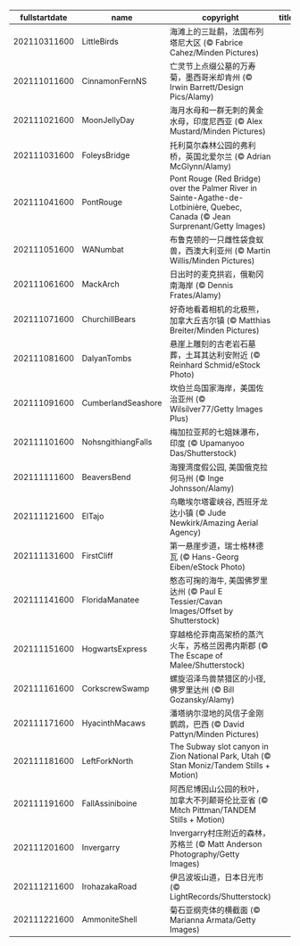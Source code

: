 |fullstartdate|name|copyright|title|image|
|--|--|--|--|--|
202110311600|LittleBirds|海滩上的三趾鹬，法国布列塔尼大区 (© Fabrice Cahez/Minden Pictures)||![](/zh-CN/2021/11/202110311600LittleBirds.jpg)|
202111011600|CinnamonFernNS|亡灵节上点缀公墓的万寿菊，墨西哥米却肯州 (© Irwin Barrett/Design Pics/Alamy)||![](/zh-CN/2021/11/202111011600CinnamonFernNS.jpg)|
202111021600|MoonJellyDay|海月水母和一群无刺的黄金水母，印度尼西亚 (© Alex Mustard/Minden Pictures)||![](/zh-CN/2021/11/202111021600MoonJellyDay.jpg)|
202111031600|FoleysBridge|托利莫尔森林公园的弗利桥，英国北爱尔兰 (© Adrian McGlynn/Alamy)||![](/zh-CN/2021/11/202111031600FoleysBridge.jpg)|
202111041600|PontRouge|Pont Rouge (Red Bridge) over the Palmer River in Sainte-Agathe-de-Lotbinière, Quebec, Canada (© Jean Surprenant/Getty Images)||![](/zh-CN/2021/11/202111041600PontRouge.jpg)|
202111051600|WANumbat|布鲁克顿的一只雌性袋食蚁兽，西澳大利亚州 (© Martin Willis/Minden Pictures)||![](/zh-CN/2021/11/202111051600WANumbat.jpg)|
202111061600|MackArch|日出时的麦克拱岩，俄勒冈南海岸 (© Dennis Frates/Alamy)||![](/zh-CN/2021/11/202111061600MackArch.jpg)|
202111071600|ChurchillBears|好奇地看着相机的北极熊，加拿大丘吉尔镇 (© Matthias Breiter/Minden Pictures)||![](/zh-CN/2021/11/202111071600ChurchillBears.jpg)|
202111081600|DalyanTombs|悬崖上雕刻的古老岩石墓葬，土耳其达利安附近 (© Reinhard Schmid/eStock Photo)||![](/zh-CN/2021/11/202111081600DalyanTombs.jpg)|
202111091600|CumberlandSeashore|坎伯兰岛国家海岸，美国佐治亚州 (© Wilsilver77/Getty Images Plus)||![](/zh-CN/2021/11/202111091600CumberlandSeashore.jpg)|
202111101600|NohsngithiangFalls|梅加拉亚邦的七姐妹瀑布，印度 (© Upamanyoo Das/Shutterstock)||![](/zh-CN/2021/11/202111101600NohsngithiangFalls.jpg)|
202111111600|BeaversBend|海狸湾度假公园, 美国俄克拉何马州 (© Inge Johnsson/Alamy)||![](/zh-CN/2021/11/202111111600BeaversBend.jpg)|
202111121600|ElTajo|鸟瞰埃尔塔霍峡谷, 西班牙龙达小镇 (© Jude Newkirk/Amazing Aerial Agency)||![](/zh-CN/2021/11/202111121600ElTajo.jpg)|
202111131600|FirstCliff|第一悬崖步道，瑞士格林德瓦 (© Hans-Georg Eiben/eStock Photo)||![](/zh-CN/2021/11/202111131600FirstCliff.jpg)|
202111141600|FloridaManatee|憨态可掬的海牛, 美国佛罗里达州 (© Paul E Tessier/Cavan Images/Offset by Shutterstock)||![](/zh-CN/2021/11/202111141600FloridaManatee.jpg)|
202111151600|HogwartsExpress|穿越格伦菲南高架桥的蒸汽火车，苏格兰因弗内斯郡 (© The Escape of Malee/Shutterstock)||![](/zh-CN/2021/11/202111151600HogwartsExpress.jpg)|
202111161600|CorkscrewSwamp|螺旋沼泽鸟兽禁猎区的小径,佛罗里达州 (© Bill Gozansky/Alamy)||![](/zh-CN/2021/11/202111161600CorkscrewSwamp.jpg)|
202111171600|HyacinthMacaws|潘塔纳尔湿地的风信子金刚鹦鹉，巴西 (© David Pattyn/Minden Pictures)||![](/zh-CN/2021/11/202111171600HyacinthMacaws.jpg)|
202111181600|LeftForkNorth|The Subway slot canyon in Zion National Park, Utah (© Stan Moniz/Tandem Stills + Motion)||![](/zh-CN/2021/11/202111181600LeftForkNorth.jpg)|
202111191600|FallAssiniboine|阿西尼博因山公园的秋叶，加拿大不列颠哥伦比亚省 (© Mitch Pittman/TANDEM Stills + Motion)||![](/zh-CN/2021/11/202111191600FallAssiniboine.jpg)|
202111201600|Invergarry|Invergarry村庄附近的森林，苏格兰 (© Matt Anderson Photography/Getty Images)||![](/zh-CN/2021/11/202111201600Invergarry.jpg)|
202111211600|IrohazakaRoad|伊吕波坂山道，日本日光市 (© LightRecords/Shutterstock)||![](/zh-CN/2021/11/202111211600IrohazakaRoad.jpg)|
202111221600|AmmoniteShell|菊石亚纲壳体的横截面 (© Marianna Armata/Getty Images)||![](/zh-CN/2021/11/202111221600AmmoniteShell.jpg)|
